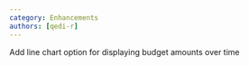 ```yaml
---
category: Enhancements
authors: [qedi-r]
---
```


Add line chart option for displaying budget amounts over time